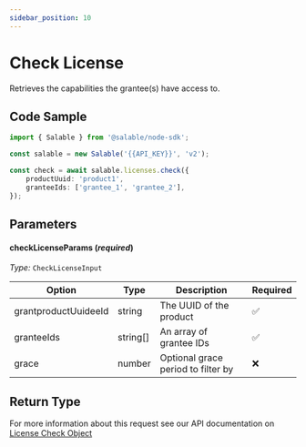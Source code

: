 ```yaml
---
sidebar_position: 10
---
```


# Check License

Retrieves the capabilities the grantee(s) have access to.

## Code Sample

```typescript
import { Salable } from '@salable/node-sdk';

const salable = new Salable('{{API_KEY}}', 'v2');

const check = await salable.licenses.check({
    productUuid: 'product1',
    granteeIds: ['grantee_1', 'grantee_2'],
});
```

## Parameters

#### checkLicenseParams (_required_)

_Type:_ `CheckLicenseInput`

| Option               | Type     | Description                        | Required |
| -------------------- | -------- | ---------------------------------- | -------- |
| grantproductUuideeId | string   | The UUID of the product            | ✅        |
| granteeIds           | string[] | An array of grantee IDs            | ✅        |
| grace                | number   | Optional grace period to filter by | ❌        |

## Return Type

For more information about this request see our API documentation on [License Check Object](https://docs.salable.app/api#tag/Licenses/operation/getLicenseCheck)
